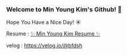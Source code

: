 ### Welcome to Min Young Kim's Github! 👋

Hope You Have a Nice Day! ☀️

Resume : <a href="https://wiggly-plantain-5e8.notion.site/4302d0cb841c45f4b545083cc23134ba"> ✨ Min Young Kim Resume ✨ <a>
  
velog : https://velog.io/@bfdsh

<!--
**MYKIM95/MYKIM95** is a ✨ _special_ ✨ repository because its `README.md` (this file) appears on your GitHub profile.

Here are some ideas to get you started:

- 🔭 I’m currently working on ...
- 🌱 I’m currently learning ...
- 👯 I’m looking to collaborate on ...
- 🤔 I’m looking for help with ...
- 💬 Ask me about ...
- 📫 How to reach me: ...
- 😄 Pronouns: ...
- ⚡ Fun fact: ...
-->
